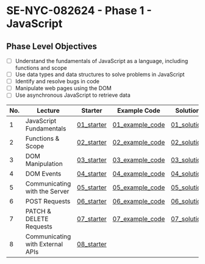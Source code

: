 # SE-NYC-082624 - Phase 1 - JavaScript

## Phase Level Objectives
- [ ] Understand the fundamentals of JavaScript as a language, including functions and scope
- [ ] Use data types and data structures to solve problems in JavaScript
- [ ] Identify and resolve bugs in code
- [ ] Manipulate web pages using the DOM
- [ ] Use asynchronous JavaScript to retrieve data

|No. | Lecture                                    | Starter 	| Example Code 	| Solution 	|
|----|------------------------------	          |:-----:	|--------	|---------	|
|1 | JavaScript Fundamentals                      |[01_starter](https://github.com/RikkuX491/SE-NYC-082624-Phase-1/tree/01_starter)|[01_example_code](https://github.com/RikkuX491/SE-NYC-082624-Phase-1/tree/01_example_code)|[01_solution](https://github.com/RikkuX491/SE-NYC-082624-Phase-1/tree/01_solution)|
|2 | Functions & Scope                	          |[02_starter](https://github.com/RikkuX491/SE-NYC-082624-Phase-1/tree/02_starter)|[02_example_code](https://github.com/RikkuX491/SE-NYC-082624-Phase-1/tree/02_example_code)|[02_solution](https://github.com/RikkuX491/SE-NYC-082624-Phase-1/tree/02_solution)|
|3 | DOM Manipulation                 	          |[03_starter](https://github.com/RikkuX491/SE-NYC-082624-Phase-1/tree/03_starter)|[03_example_code](https://github.com/RikkuX491/SE-NYC-082624-Phase-1/tree/03_example_code)|[03_solution](https://github.com/RikkuX491/SE-NYC-082624-Phase-1/tree/03_solution)|
|4 | DOM Events                       	          |[04_starter](https://github.com/RikkuX491/SE-NYC-082624-Phase-1/tree/04_starter)|[04_example_code](https://github.com/RikkuX491/SE-NYC-082624-Phase-1/tree/04_example_code)|[04_solution](https://github.com/RikkuX491/SE-NYC-082624-Phase-1/tree/04_solution)|
|5 | Communicating with the Server    	          |[05_starter](https://github.com/RikkuX491/SE-NYC-082624-Phase-1/tree/05_starter)|[05_example_code](https://github.com/RikkuX491/SE-NYC-082624-Phase-1/tree/05_example_code)|[05_solution](https://github.com/RikkuX491/SE-NYC-082624-Phase-1/tree/05_solution)|
|6 | POST Requests                    	          |[06_starter](https://github.com/RikkuX491/SE-NYC-082624-Phase-1/tree/06_starter)|[06_example_code](https://github.com/RikkuX491/SE-NYC-082624-Phase-1/tree/06_example_code)|[06_solution](https://github.com/RikkuX491/SE-NYC-082624-Phase-1/tree/06_solution)|
|7 | PATCH & DELETE Requests          	          |[07_starter](https://github.com/RikkuX491/SE-NYC-082624-Phase-1/tree/07_starter)|[07_example_code](https://github.com/RikkuX491/SE-NYC-082624-Phase-1/tree/07_example_code)|[07_solution](https://github.com/RikkuX491/SE-NYC-082624-Phase-1/tree/07_solution)|
|8 | Communicating with External APIs 	          |[08_starter](https://github.com/RikkuX491/SE-NYC-082624-Phase-1/tree/08_starter)|||